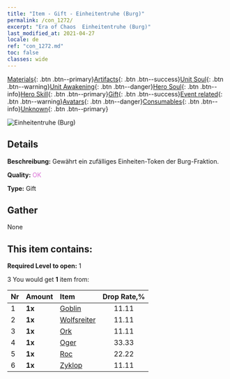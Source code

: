 ```yaml
---
title: "Item - Gift - Einheitentruhe (Burg)"
permalink: /con_1272/
excerpt: "Era of Chaos  Einheitentruhe (Burg)"
last_modified_at: 2021-04-27
locale: de
ref: "con_1272.md"
toc: false
classes: wide
---
```

 [Materials](/ItemsDE/){: .btn .btn--primary}[Artifacts](/ItemsDE/Artifacts/){: .btn .btn--success}[Unit Soul](/ItemsDE/UnitSoul/){: .btn .btn--warning}[Unit Awakening](/ItemsDE/UnitAwakening/){: .btn .btn--danger}[Hero Soul](/ItemsDE/HeroSoul/){: .btn .btn--info}[Hero Skill](/ItemsDE/HeroSkill/){: .btn .btn--primary}[Gift](/ItemsDE/Gift/){: .btn .btn--success}[Event related](/ItemsDE/Events/){: .btn .btn--warning}[Avatars](/ItemsDE/Avatars/){: .btn .btn--danger}[Consumables](/ItemsDE/Consumables/){: .btn .btn--info}[Unknown](/ItemsDE/Unknown/){: .btn .btn--primary}

 ![Einheitentruhe (Burg)](/images/t/i_904004.png)

## Details
 **Beschreibung:** Gewährt ein zufälliges Einheiten-Token der Burg-Fraktion.

 **Quality:** <span style="color: #DA70D6">OK</span>

 **Type:** Gift

## Gather

  None

## This item contains:

 **Required Level to open:** 1

 3 You would get **1** item  from:

  | Nr | Amount |     Item    | Drop Rate,% |
  |:---|:-------|:------------|:---------:|
  | 1 |  **1x** | [Goblin](/ItemsDE/unt_217/) | 11.11 | 
  | 2 |  **1x** | [Wolfsreiter](/ItemsDE/unt_218/) | 11.11 | 
  | 3 |  **1x** | [Ork](/ItemsDE/unt_219/) | 11.11 | 
  | 4 |  **1x** | [Oger](/ItemsDE/unt_220/) | 33.33 | 
  | 5 |  **1x** | [Roc](/ItemsDE/unt_221/) | 22.22 | 
  | 6 |  **1x** | [Zyklop](/ItemsDE/unt_222/) | 11.11 | 
